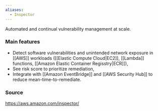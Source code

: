 ```yaml
---
aliases:
  - Inspector
---
```

Automated and continual vulnerability management at scale.
### Main features
* Detect software vulnerabilities and unintended network exposure in [[AWS]] workloads ([[Elastic Compute Cloud|EC2]], [[Lambda]] functions, [[Amazon Elastic Container Regisstry|ECR]]),
* See risk score to prioritize remediation,
* Integrate with [[Amazon EventBridge]] and [[AWS Security Hub]] to reduce mean-time-to-remediate.
### Source
https://aws.amazon.com/inspector/